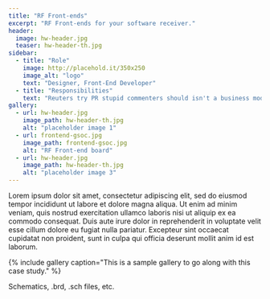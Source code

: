 ```yaml
---
title: "RF Front-ends"
excerpt: "RF Front-ends for your software receiver."
header:
  image: hw-header.jpg
  teaser: hw-header-th.jpg
sidebar:
  - title: "Role"
    image: http://placehold.it/350x250
    image_alt: "logo"
    text: "Designer, Front-End Developer"
  - title: "Responsibilities"
    text: "Reuters try PR stupid commenters should isn't a business model"
gallery:
  - url: hw-header.jpg
    image_path: hw-header-th.jpg
    alt: "placeholder image 1"
  - url: frontend-gsoc.jpg
    image_path: frontend-gsoc.jpg
    alt: "RF Front-end board"
  - url: hw-header.jpg
    image_path: hw-header-th.jpg
    alt: "placeholder image 3"
---
```


Lorem ipsum dolor sit amet, consectetur adipiscing elit, sed do eiusmod tempor incididunt ut labore et dolore magna aliqua. Ut enim ad minim veniam, quis nostrud exercitation ullamco laboris nisi ut aliquip ex ea commodo consequat. Duis aute irure dolor in reprehenderit in voluptate velit esse cillum dolore eu fugiat nulla pariatur. Excepteur sint occaecat cupidatat non proident, sunt in culpa qui officia deserunt mollit anim id est laborum.

{% include gallery caption="This is a sample gallery to go along with this case study." %}

Schematics, .brd, .sch files, etc.
